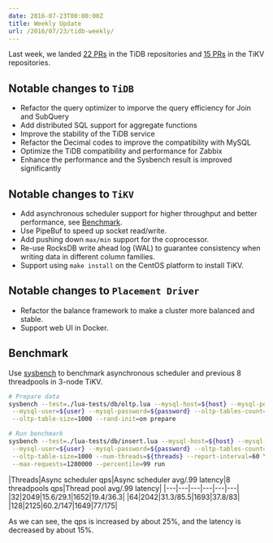 ```yaml
---
date: 2016-07-23T00:00:00Z
title: Weekly Update
url: /2016/07/23/tidb-weekly/
---
```


Last week, we landed [22 PRs](https://github.com/pingcap/tidb/pulls?utf8=%E2%9C%93&q=is%3Apr%20is%3Amerged%20merged%3A2016-07-17..2016-07-22%20) in the TiDB repositories and [15 PRs](https://github.com/search?utf8=%E2%9C%93&q=repo%3Apingcap%2Ftikv+repo%3Apingcap%2Fpd+is%3Apr+is%3Amerged+merged%3A2016-07-16..2016-07-22+&type=Issues&ref=searchresults) in the TiKV repositories.

## Notable changes to `TiDB`
+ Refactor the query optimizer to imporve the query efficiency for Join and SubQuery
+ Add distributed SQL support for aggregate functions
+ Improve the stability of the TiDB service
+ Refactor the Decimal codes to improve the compatibility with MySQL
+ Optimize the TiDB compatibility and performance for Zabbix
+ Enhance the performance and the Sysbench result is improved significantly

## Notable changes to `TiKV`

+ Add asynchronous scheduler support for higher throughput and better performance, see [Benchmark](#Benchmark).
+ Use PipeBuf to speed up socket read/write. 
+ Add pushing down `max/min` support for the coprocessor. 
+ Re-use RocksDB write ahead log (WAL) to guarantee consistency when writing data in different column families.
+ Support using `make install` on the CentOS platform to install TiKV.

## Notable changes to `Placement Driver`

+ Refactor the balance framework to make a cluster more balanced and stable. 
+ Support web UI in Docker.

## Benchmark

Use [sysbench](https://github.com/pingcap/tidb-bench/tree/master/sysbench) to benchmark asynchronous scheduler and previous 8 threadpools in 3-node TiKV.

```bash
# Prepare data
sysbench --test=./lua-tests/db/oltp.lua --mysql-host=${host} --mysql-port=${port} \
 --mysql-user=${user} --mysql-password=${password} --oltp-tables-count=$1 \
 --oltp-table-size=1000 --rand-init=on prepare

# Run benchmark
sysbench --test=./lua-tests/db/insert.lua --mysql-host=${host} --mysql-port=${port} \
 --mysql-user=${user} --mysql-password=${password} --oltp-tables-count=1 \
 --oltp-table-size=1000 --num-threads=${threads} --report-interval=60 \
 --max-requests=1280000 --percentile=99 run
```

|Threads|Async scheduler qps|Async scheduler avg/.99 latency|8 threadpools qps|Thread pool avg/.99 latency|
|---|---|---|---|---|---|
|32|2049|15.6/29.1|1652|19.4/36.3|
|64|2042|31.3/85.5|1693|37.8/83|
|128|2125|60.2/147|1649|77/175|

As we can see, the qps is increased by about 25%, and the latency is decreased by about 15%.
